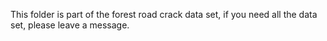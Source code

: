 This folder is part of the forest road crack data set, if you need all the data set, please leave a message.
